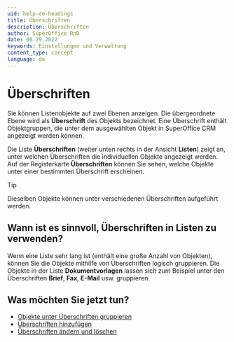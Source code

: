 ```yaml
---
uid: help-de-headings
title: Überschriften
description: Überschriften
author: SuperOffice RnD
date: 06.29.2022
keywords: Einstellungen und Verwaltung
content_type: concept
language: de
---
```


# Überschriften

Sie können Listenobjekte auf zwei Ebenen anzeigen. Die übergeordnete Ebene wird als **Überschrift** des Objekts bezeichnet. Eine Überschrift enthält Objektgruppen, die unter dem ausgewählten Objekt in SuperOffice CRM angezeigt werden können.

Die Liste **Überschriften** (weiter unten rechts in der Ansicht **Listen**) zeigt an, unter welchen Überschriften die individuellen Objekte angezeigt werden. Auf der Registerkarte **Überschriften** können Sie sehen, welche Objekte unter einer bestimmten Überschrift erscheinen.

> [!TIP]
> Dieselben Objekte können unter verschiedenen Überschriften aufgeführt werden.

## Wann ist es sinnvoll, Überschriften in Listen zu verwenden?

Wenn eine Liste sehr lang ist (enthält eine große Anzahl von Objekten), können Sie die Objekte mithilfe von Überschriften logisch gruppieren. Die Objekte in der Liste **Dokumentvorlagen** lassen sich zum Beispiel unter den Überschriften **Brief**, **Fax**, **E-Mail** usw. gruppieren.

## Was möchten Sie jetzt tun?

* [Objekte unter Überschriften gruppieren][2]
* [Überschriften hinzufügen][1]
* [Überschriften ändern und löschen][3]

<!-- Referenced links -->
[1]: adding-headings.md
[2]: grouping-items-under-headings.md
[3]: headings-editing-and-deleting.md

<!-- Referenced images -->
